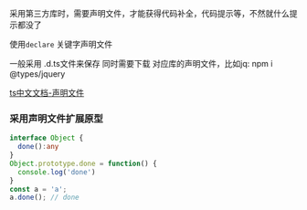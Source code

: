 采用第三方库时，需要声明文件，才能获得代码补全，代码提示等，不然就什么提示都没了


使用`declare` 关键字声明文件

一般采用 .d.ts文件来保存
同时需要下载 对应库的声明文件，比如jq:  npm i @types/jquery

[ts中文文档-声明文件](https://www.tslang.cn/docs/handbook/declaration-files/library-structures.html)

### 采用声明文件扩展原型
```ts
interface Object {
  done():any
}
Object.prototype.done = function() {
  console.log('done')
}
const a = 'a';
a.done(); // done

```